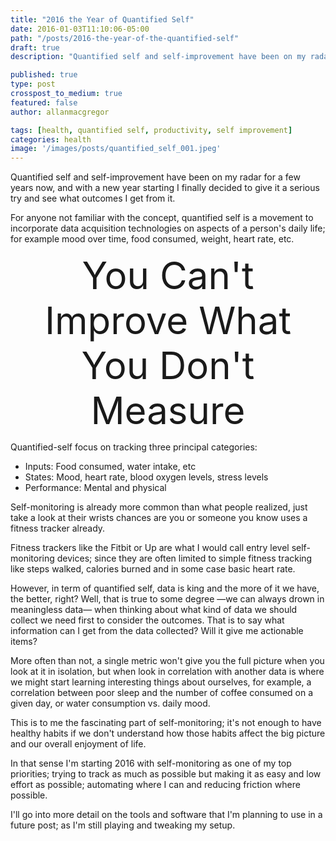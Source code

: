 ```yaml
---
title: "2016 the Year of Quantified Self"
date: 2016-01-03T11:10:06-05:00
path: "/posts/2016-the-year-of-the-quantified-self"
draft: true
description: "Quantified self and self-improvement have been on my radar for a few years now, and with a new year starting I finally decided to give it a serious try and see what outcomes I get from it."

published: true
type: post
crosspost_to_medium: true
featured: false
author: allanmacgregor

tags: [health, quantified self, productivity, self improvement]
categories: health
image: '/images/posts/quantified_self_001.jpeg'
---
```

Quantified self and self-improvement have been on my radar for a few years now, and with a new year starting I finally decided to give it a serious try and see what outcomes I get from it. 

For anyone not familiar with the concept, quantified self is a movement to incorporate data acquisition technologies on aspects of a person's daily life; for example mood over time, food consumed, weight, heart rate, etc.

<div style="font-size:60px; text-align:center">You Can't Improve What You Don't Measure</div>

Quantified-self focus on tracking three principal categories:

- Inputs: Food consumed, water intake, etc
- States: Mood, heart rate, blood oxygen levels, stress levels
- Performance: Mental and physical

Self-monitoring is already more common than what people realized, just take a look at their wrists chances are you or someone you know uses a fitness tracker already.

Fitness trackers like the Fitbit or Up are what I would call entry level self-monitoring devices; since they are often limited to simple fitness tracking like steps walked, calories burned and in some case basic heart rate.

However, in term of quantified self, data is king and the more of it we have, the better, right? Well, that is true to some degree —we can always drown in meaningless data— when thinking about what kind of data we should collect we need first to consider the outcomes. That is to say what information can I get from the data collected? Will it give me actionable items?

More often than not, a single metric won't give you the full picture when you look at it in isolation, but when look in correlation with another data is where we might start learning interesting things about ourselves, for example, a correlation between poor sleep and the number of coffee consumed on a given day, or water consumption vs. daily mood.

This is to me the fascinating part of self-monitoring; it's not enough to have healthy habits if we don't understand how those habits affect the big picture and our overall enjoyment of life.

In that sense I'm starting 2016 with self-monitoring as one of my top priorities; trying to track as much as possible but making it as easy and low effort as possible; automating where I can and reducing friction where possible.

I'll go into more detail on the tools and software that I'm planning to use in a future post; as I'm still playing and tweaking my setup.
